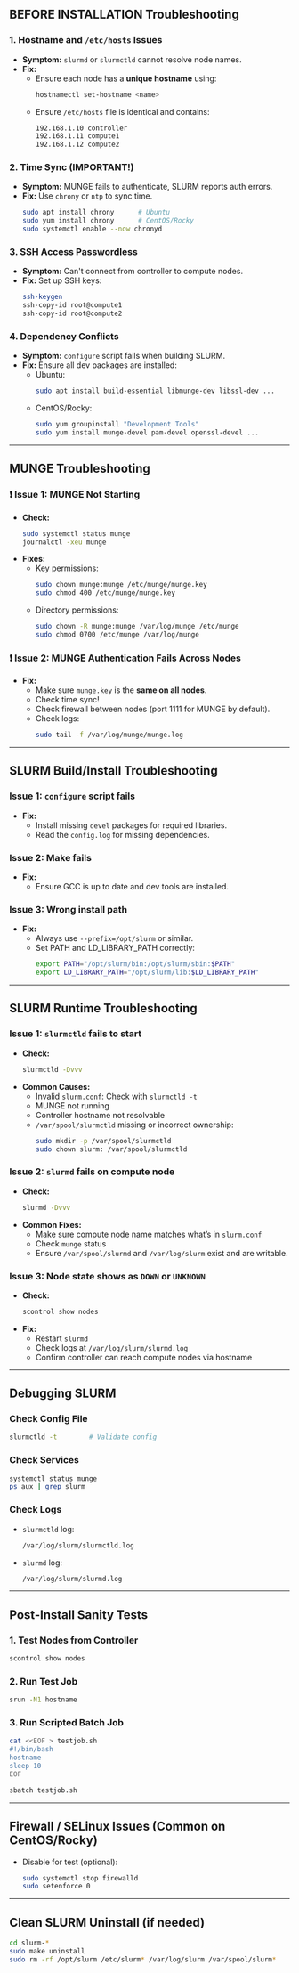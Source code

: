 

## BEFORE INSTALLATION Troubleshooting

###  1. Hostname and `/etc/hosts` Issues
- **Symptom:** `slurmd` or `slurmctld` cannot resolve node names.
- **Fix:**
  - Ensure each node has a **unique hostname** using:
    ```bash
    hostnamectl set-hostname <name>
    ```
  - Ensure `/etc/hosts` file is identical and contains:
    ```bash
    192.168.1.10 controller
    192.168.1.11 compute1
    192.168.1.12 compute2
    ```

###  2. Time Sync (IMPORTANT!)
- **Symptom:** MUNGE fails to authenticate, SLURM reports auth errors.
- **Fix:** Use `chrony` or `ntp` to sync time.
  ```bash
  sudo apt install chrony      # Ubuntu
  sudo yum install chrony      # CentOS/Rocky
  sudo systemctl enable --now chronyd
  ```

###  3. SSH Access Passwordless
- **Symptom:** Can't connect from controller to compute nodes.
- **Fix:** Set up SSH keys:
  ```bash
  ssh-keygen
  ssh-copy-id root@compute1
  ssh-copy-id root@compute2
  ```

###  4. Dependency Conflicts
- **Symptom:** `configure` script fails when building SLURM.
- **Fix:** Ensure all dev packages are installed:
  - Ubuntu:
    ```bash
    sudo apt install build-essential libmunge-dev libssl-dev ...
    ```
  - CentOS/Rocky:
    ```bash
    sudo yum groupinstall "Development Tools"
    sudo yum install munge-devel pam-devel openssl-devel ...
    ```

---

##  MUNGE Troubleshooting

### ❗ Issue 1: MUNGE Not Starting
- **Check:**
  ```bash
  sudo systemctl status munge
  journalctl -xeu munge
  ```
- **Fixes:**
  - Key permissions:
    ```bash
    sudo chown munge:munge /etc/munge/munge.key
    sudo chmod 400 /etc/munge/munge.key
    ```
  - Directory permissions:
    ```bash
    sudo chown -R munge:munge /var/log/munge /etc/munge
    sudo chmod 0700 /etc/munge /var/log/munge
    ```

### ❗ Issue 2: MUNGE Authentication Fails Across Nodes
- **Fix:**
  - Make sure `munge.key` is the **same on all nodes**.
  - Check time sync!
  - Check firewall between nodes (port 1111 for MUNGE by default).
  - Check logs:
    ```bash
    sudo tail -f /var/log/munge/munge.log
    ```

---

##  SLURM Build/Install Troubleshooting

###  Issue 1: `configure` script fails
- **Fix:**
  - Install missing `devel` packages for required libraries.
  - Read the `config.log` for missing dependencies.

###  Issue 2: Make fails
- **Fix:**
  - Ensure GCC is up to date and dev tools are installed.

###  Issue 3: Wrong install path
- **Fix:**
  - Always use `--prefix=/opt/slurm` or similar.
  - Set PATH and LD_LIBRARY_PATH correctly:
    ```bash
    export PATH="/opt/slurm/bin:/opt/slurm/sbin:$PATH"
    export LD_LIBRARY_PATH="/opt/slurm/lib:$LD_LIBRARY_PATH"
    ```

---

## SLURM Runtime Troubleshooting

### Issue 1: `slurmctld` fails to start
- **Check:**
  ```bash
  slurmctld -Dvvv
  ```
- **Common Causes:**
  - Invalid `slurm.conf`: Check with `slurmctld -t`
  - MUNGE not running
  - Controller hostname not resolvable
  - `/var/spool/slurmctld` missing or incorrect ownership:
    ```bash
    sudo mkdir -p /var/spool/slurmctld
    sudo chown slurm: /var/spool/slurmctld
    ```

### Issue 2: `slurmd` fails on compute node
- **Check:**
  ```bash
  slurmd -Dvvv
  ```
- **Common Fixes:**
  - Make sure compute node name matches what’s in `slurm.conf`
  - Check `munge` status
  - Ensure `/var/spool/slurmd` and `/var/log/slurm` exist and are writable.

### Issue 3: Node state shows as `DOWN` or `UNKNOWN`
- **Check:**
  ```bash
  scontrol show nodes
  ```
- **Fix:**
  - Restart `slurmd`
  - Check logs at `/var/log/slurm/slurmd.log`
  - Confirm controller can reach compute nodes via hostname

---

## Debugging SLURM

### Check Config File
```bash
slurmctld -t        # Validate config
```

### Check Services
```bash
systemctl status munge
ps aux | grep slurm
```

### Check Logs
- `slurmctld` log:
  ```bash
  /var/log/slurm/slurmctld.log
  ```
- `slurmd` log:
  ```bash
  /var/log/slurm/slurmd.log
  ```

---

## Post-Install Sanity Tests

### 1. Test Nodes from Controller
```bash
scontrol show nodes
```

###  2. Run Test Job
```bash
srun -N1 hostname
```

### 3. Run Scripted Batch Job
```bash
cat <<EOF > testjob.sh
#!/bin/bash
hostname
sleep 10
EOF

sbatch testjob.sh
```

---

## Firewall / SELinux Issues (Common on CentOS/Rocky)

- Disable for test (optional):
  ```bash
  sudo systemctl stop firewalld
  sudo setenforce 0
  ```

---

##  Clean SLURM Uninstall (if needed)
```bash
cd slurm-*
sudo make uninstall
sudo rm -rf /opt/slurm /etc/slurm* /var/log/slurm /var/spool/slurm*
```
